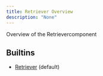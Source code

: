 ```yaml
---
title: Retriever Overview
description: "None"
---
```

Overview of the Retrievercomponent
## Builtins
* [Retriever](/docs/components/retriever/retriever/) (default)